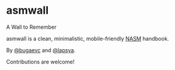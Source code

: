 # asmwall

A Wall to Remember

asmwall is a clean, minimalistic, mobile-friendly [NASM](http://www.nasm.us/) handbook.

By [@bugaevc](https://github.com/bugaevc) and [@lapsya](https://github.com/lapsya).

Contributions are welcome!
